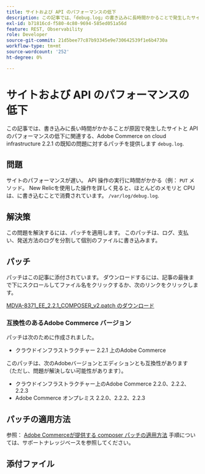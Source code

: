 ```yaml
---
title: サイトおよび API のパフォーマンスの低下
description: この記事では、「debug.log」の書き込みに長時間かかることで発生したサイトと API のパフォーマンスの低下に関連する、Adobe Commerce on cloud infrastructure 2.2.1 の既知の問題に対するパッチを提供します。
exl-id: b71816cd-f580-4c80-9694-585ed051a56d
feature: REST, Observability
role: Developer
source-git-commit: 21d5bee77c87b93345e9e730642539f1e6b4730a
workflow-type: tm+mt
source-wordcount: '252'
ht-degree: 0%

---
```


# サイトおよび API のパフォーマンスの低下

この記事では、書き込みに長い時間がかかることが原因で発生したサイトと API のパフォーマンスの低下に関連する、Adobe Commerce on cloud infrastructure 2.2.1 の既知の問題に対するパッチを提供します `debug.log`.

## 問題

サイトのパフォーマンスが遅い。 API 操作の実行に時間がかかる（例： `PUT` メソッド。 New Relicを使用した操作を詳しく見ると、ほとんどのメモリと CPU は、に書き込むことで消費されています。 `/var/log/debug.log`.

## 解決策

この問題を解決するには、パッチを適用します。 このパッチは、ログ、支払い、発送方法のログを分割して個別のファイルに書き込みます。

## パッチ

パッチはこの記事に添付されています。 ダウンロードするには、記事の最後まで下にスクロールしてファイル名をクリックするか、次のリンクをクリックします。

[MDVA-8371\_EE\_2.2.1\_COMPOSER\_v2.patch のダウンロード](assets/MDVA-8371_EE_2.2.1_COMPOSER_v2.patch.zip)

### 互換性のあるAdobe Commerce バージョン

パッチは次のために作成されました。

* クラウドインフラストラクチャー 2.2.1 上のAdobe Commerce

このパッチは、次のAdobeバージョンとエディションとも互換性があります（ただし、問題が解決しない可能性があります）。

* クラウドインフラストラクチャー上のAdobe Commerce 2.2.0、2.2.2、2.2.3
* Adobe Commerce オンプレミス 2.2.0、2.2.2、2.2.3

## パッチの適用方法

参照： [Adobe Commerceが提供する composer パッチの適用方法](/help/how-to/general/how-to-apply-a-composer-patch-provided-by-magento.md) 手順については、サポートナレッジベースを参照してください。

## 添付ファイル
